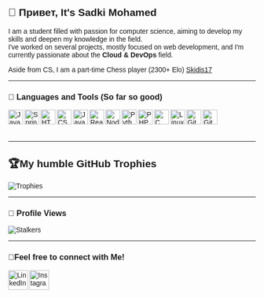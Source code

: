 <!-- **Skidis17/Skidis17** is a ✨ special person hihi ✨-->
<link rel="stylesheet" href="https://cdnjs.cloudflare.com/ajax/libs/font-awesome/5.15.4/css/all.min.css">
<div style="font-family: 'Quicksand', sans-serif;">

## 👋 Привет, It's Sadki Mohamed

I am a student filled with passion for computer science, aiming to develop my skills and deepen my knowledge in the field.  
I've worked on several projects, mostly focused on web development, and I'm currently passionate about the **Cloud & DevOps** field.

Aside from CS, I am a part-time Chess player (2300+ Elo) [Skidis17](https://www.chess.com/member/skidis_17)

---

### 🧰 Languages and Tools (So far so good)

<img align="left" alt="Java" width="30px" src="https://cdn.jsdelivr.net/gh/devicons/devicon/icons/java/java-original.svg"/>
<img align="left" alt="Spring" width="30px" src="https://cdn.jsdelivr.net/gh/devicons/devicon/icons/spring/spring-original.svg"/>
<img align="left" alt="HTML" width="30px" src="https://cdn.jsdelivr.net/gh/devicons/devicon/icons/html5/html5-plain.svg"/>
<img align="left" alt="CSS" width="30px" src="https://cdn.jsdelivr.net/gh/devicons/devicon/icons/css3/css3-plain.svg"/>
<img align="left" alt="JavaScript" width="30px" src="https://cdn.jsdelivr.net/gh/devicons/devicon/icons/javascript/javascript-plain.svg"/>
<img align="left" alt="React" width="30px" src="https://cdn.jsdelivr.net/gh/devicons/devicon/icons/react/react-original.svg"/>
<img align="left" alt="NodeJS" width="30px" src="https://cdn.jsdelivr.net/gh/devicons/devicon/icons/nodejs/nodejs-original.svg"/>
<img align="left" alt="Python" width="30px" src="https://cdn.jsdelivr.net/gh/devicons/devicon/icons/python/python-plain.svg"/>
<img align="left" alt="PHP" width="30px" src="https://cdn.jsdelivr.net/gh/devicons/devicon/icons/php/php-plain.svg"/>
<i class="fab fa-laravel" style="font-size: 30px; padding-right: 10px;"></i>
<img align="left" alt="C" width="30px" src="https://cdn.jsdelivr.net/gh/devicons/devicon/icons/c/c-plain.svg"/>
<img align="left" alt="Linux" width="30px" src="https://cdn.jsdelivr.net/gh/devicons/devicon/icons/linux/linux-original.svg"/>
<img align="left" alt="GitHub" width="30px" src="https://cdn.jsdelivr.net/gh/devicons/devicon/icons/github/github-original.svg"/>
<img align="left" alt="Git" width="30px" src="https://cdn.jsdelivr.net/gh/devicons/devicon/icons/git/git-original.svg"/>
<br><br>

---

## 🏆My humble GitHub Trophies

![Trophies](https://github-profile-trophy.vercel.app/?username=Skidis17&theme=radical&no-frame=false&no-bg=true&margin-w=4)

---

### 🔢 Profile Views

![Stalkers](https://img.shields.io/badge/Profile%20Views-Data%20Unavailable-lightgrey)

---

### 📡Feel free to connect with Me! 

<a href="https://www.linkedin.com/in/mohamed-sadki1/" target="_blank">
  <img align="left" alt="LinkedIn" width="40px" src="https://cdn.jsdelivr.net/gh/devicons/devicon/icons/linkedin/linkedin-plain.svg"/>
</a>

<a href="https://www.instagram.com/m.sadki_/" target="_blank">
  <img align="left" alt="Instagram" width="40px" src="https://cdn-icons-png.flaticon.com/512/2111/2111463.png"/>
</a>

<br><br>

</div>

